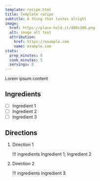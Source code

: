 ```yaml
---
template: recipe.html
title: Template recipe
subtitle: A thing that tastes alright
image:
  href: https://place-hold.it/400x300.png
  alt: image alt text
  attribution:
    href: https://example.com
    name: example.com
stats:
  prep_minutes: 0
  cook_minutes: 5
  servings: 8
---
```


<!--
    Template
    All the above keys in the template are required in a new recipe.

    Content below will be displayed as-is.

    The wrapping divs for `ingredients`, `directions`, and `footnotes` supply custom styling to their contents.
-->

Lorem ipsum content

## Ingredients
<!-- Must include this wrapper div -->
<div class="recipe-ingredients" markdown>

<!--
    Each item should be written in task list form,
    `- [ ] text`
    Custom styling takes over from there.
-->
- [ ] Ingredient 1
- [ ] Ingredient 2
- [ ] Ingredient 3

</div>

## Directions
<!-- Must include this wrapper div -->
<div class="recipe-directions" markdown>

<!--
    Should be an ordered list at the top level
-->
1. Direction 1

    !!! ingredients
        Ingredient 1; Ingredient 2

2. Direction 2

    !!! ingredients
        Ingredient 3

</div>
